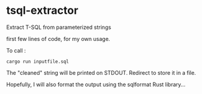 # tsql-extractor
Extract T-SQL from parameterized strings

first few lines of code, for my own usage.

To call :

```
cargo run inputfile.sql
```

The "cleaned" string will be printed on STDOUT. Redirect to store it in a file.

Hopefully, I will also format the output using the sqlformat Rust library...
